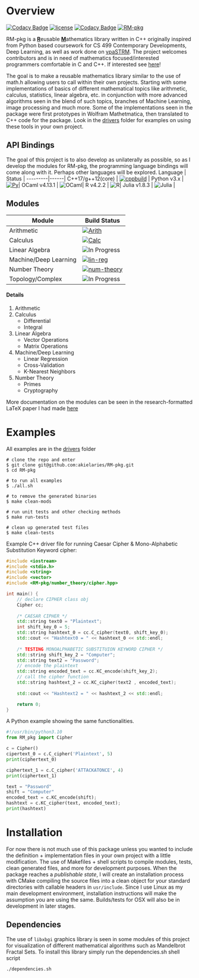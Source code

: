 # Overview 
[![Codacy Badge](https://app.codacy.com/project/badge/Grade/cccab2412bac4217827559131efea8ee)](https://www.codacy.com/gh/akielaries/RM-pkg/dashboard?utm_source=github.com&amp;utm_medium=referral&amp;utm_content=akielaries/RM-pkg&amp;utm_campaign=Badge_Grade)
[![license](https://img.shields.io/github/license/akielaries/RM-pkg?color=%23228B22)](https://github.com/akielaries/RM-pkg/blob/main/LICENSE)
[![Codacy Badge](https://app.codacy.com/project/badge/Coverage/cccab2412bac4217827559131efea8ee)](https://www.codacy.com/gh/akielaries/RM-pkg/dashboard?utm_source=github.com&amp;utm_medium=referral&amp;utm_content=akielaries/RM-pkg&amp;utm_campaign=Badge_Coverage)
[![RM-pkg](https://github.com/akielaries/RM-pkg/actions/workflows/codecov.yml/badge.svg)](https://github.com/akielaries/RM-pkg/actions/)

RM-pkg is a <ins>**R**</ins>eusable <ins>**M**</ins>athematics library written in C++ 
originally inspired from Python based coursework for CS 499 Contemporary Developments, 
Deep Learning, as well as work done on [vpaSTRM](https://github.com/akielaries/vpaSTRM). 
The project welcomes contributors and is in need of mathematics focused/interested programmers
comfortable in C and C++. If interested see 
[here](https://github.com/akielaries/RM-pkg/blob/main/CONTRIBUTING.md)!

The goal is to make a reusable mathematics library similar to the use of 
math.h allowing users to call within their own projects.
Starting with some implementations of basics of different mathematical topics 
like arithmetic, calculus, statistics, linear algebra, etc. in conjunction with more advanced 
algorithms seen in the blend of such topics, branches of Machine Learning, image processing 
and much more. Some of the implementations seen in the package were first prototypes in 
Wolfram Mathetmatica, then translated to C++ code for the package.
Look in the [drivers](https://github.com/akielaries/RM-pkg/tree/main/drivers) folder for examples 
on using these tools in your own project. 

## API Bindings
The goal of this project is to also develop as unilaterally as possible, so as I develop the modules
for RM-pkg, the programming language bindings will come along with it. Perhaps other languages will
be explored.
Language |  Status |
---------|------|
C++17/g++12(core)  | [![cppbuild](https://github.com/akielaries/RM-pkg/actions/workflows/build.yml/badge.svg)](https://github.com/akielaries/RM-pkg/actions/) |
Python v3.x    | [![Py](https://github.com/akielaries/RM-pkg/actions/workflows/python.yml/badge.svg)](https://github.com/akielaries/RM-pkg/actions/)|
OCaml v4.13.1  | ![OCaml](https://badgen.net/badge/OCaml/Unstable/yellow?icon=github)|
R v4.2.2       | ![R](https://badgen.net/badge/R/Unstable/yellow?icon=github)|
Julia v1.8.3   | ![Julia](https://badgen.net/badge/Julia%20API/In%20Progress/red?icon=github) |

## Modules
Module | Build Status | 
-------|--------------|
Arithmetic          | [![Arith](https://github.com/akielaries/RM-pkg/actions/workflows/arith.yml/badge.svg)](https://github.com/akielaries/RM-pkg/actions/) | 
Calculus            | [![Calc](https://github.com/akielaries/RM-pkg/actions/workflows/calc.yml/badge.svg)](https://github.com/akielaries/RM-pkg/actions/) | 
Linear Algebra      | ![In Progress](https://badgen.net/badge/LM/In%20Progress/yellow?icon=github) | 
Machine/Deep Learning | [![lin-reg](https://github.com/akielaries/RM-pkg/actions/workflows/ml_dl.yml/badge.svg)](https://github.com/akielaries/RM-pkg/actions/) |
Number Theory       | [![num-theory](https://github.com/akielaries/RM-pkg/actions/workflows/numtheory.yml/badge.svg)](https://github.com/akielaries/RM-pkg/actions/) | 
Topology/Complex    | ![In Progress](https://badgen.net/badge/TM/In%20Progress/yellow?icon=github) | 

#### Details
1. Arithmetic
2. Calculus
   - Differential
   - Integral
3. Linear Algebra
   - Vector Operations
   - Matrix Operations
4. Machine/Deep Learning
   - Linear Regression
   - Cross-Validation
   - K-Nearest Neighbors
5. Number Theory
   - Primes
   - Cryptography

More documentation on the modules can be seen in the research-formatted LaTeX paper I had made 
[here](https://github.com/akielaries/RMdocs/blob/main/src/RM-pkg_paper.pdf)

# Examples
All examples are in the [drivers](https://github.com/akielaries/RM-pkg/tree/main/drivers) folder
```
# clone the repo and enter
$ git clone git@github.com:akielaries/RM-pkg.git 
$ cd RM-pkg

# to run all examples 
$ ./all.sh

# to remove the generated binaries
$ make clean-mods

# run unit tests and other checking methods
$ make run-tests

# clean up generated test files
$ make clean-tests
```

Example C++ driver file for running Caesar Cipher & Mono-Alphabetic Substitution
Keyword cipher:
``` cpp
#include <iostream>
#include <stdio.h>
#include <string>
#include <vector>
#include <RM-pkg/number_theory/cipher.hpp>

int main() {
    // declare CIPHER class obj
    Cipher cc;
    
    /* CAESAR CIPHER */
    std::string text0 = "Plaintext";
    int shift_key_0 = 5;
    std::string hashtext_0 = cc.C_cipher(text0, shift_key_0);
    std::cout << "Hashtext0 = " << hashtext_0 << std::endl;
    
    /* TESTING MONOALPHABETIC SUBSTITUION KEYWORD CIPHER */
    std::string shift_key_2 = "Computer";
    std::string text2 = "Password";
    // encode the plaintext
    std::string encoded_text = cc.KC_encode(shift_key_2);
    // call the cipher function
    std::string hashtext_2 = cc.KC_cipher(text2 , encoded_text);
    
    std::cout << "Hashtext2 = " << hashtext_2 << std::endl;

    return 0;
}
```
A Python example showing the same functionalities.
```python
#!/usr/bin/python3.10
from RM_pkg import Cipher

c = Cipher()
cipertext_0 = c.C_cipher('Plaintext', 5)
print(ciphertext_0)

ciphertext_1 = c.C_cipher('ATTACKATONCE', 4)
print(ciphertext_1)

text = "Password"
shift = "Computer"
encoded_text = c.KC_encode(shift);
hashtext = c.KC_cipher(text, encoded_text);
print(hashtext)
```

# Installation
For now there is not much use of this package unless you wanted to include the 
definition + implementation files in your own project with a little modification.
The use of Makefiles + shell scripts to compile modules, tests, clean generated files,
and more for development purposes. When the package reaches a *publishable state*, I 
will create an installation process with CMake compiling the source files into a clean
object for your standard directories with callable headers in `usr/include`. Since I 
use Linux as my main development environment, installation instructions will make the 
assumption you are using the same. Builds/tests for OSX will also be in development in
later stages.
## Dependencies
The use of `libxbgi` graphics library is seen in some modules of this project for
visualization of different mathematical algorithms such as Mandelbrot Fractal Sets.
To install this library simply run the dependencies.sh shell script
```
./dependencies.sh
```
